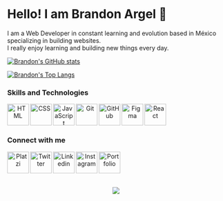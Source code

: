 <h1>Hello! I am Brandon Argel 🚀</h1>

<p>I am a Web Developer in constant learning and evolution based in México specializing in building websites.<br /> I really enjoy learning and building new things every day.</p>

[![Brandon's GitHub stats](https://github-readme-stats.vercel.app/api?username=BrandonArgel&count_private=true&show_icons=true&title_color=16ffe2&icon_color=16ffe2&text_color=ffffff&bg_color=000000&border_radius=10&hide_border=true)](https://github.com/anuraghazra/github-readme-stats)

[![Brandon's Top Langs](https://github-readme-stats.vercel.app/api/top-langs/?username=BrandonArgel&layout=compact&title_color=16ffe2&icon_color=16ffe2&text_color=ffffff&bg_color=000000&border_radius=10&hide_border=true)](https://github.com/anuraghazra/github-readme-stats)

<h3>Skills and Technologies</h3>

<p align="center">
<img align="left" alt="HTML" title="HTML" height="50px" src="https://firebasestorage.googleapis.com/v0/b/personal-project-brandon.appspot.com/o/svg%2Fhtml.svg?alt=media&token=087ea885-9aac-4f17-a0e8-b0a62bc94f09" /><img align="left" alt="CSS" title="CSS" height="50px" src="https://firebasestorage.googleapis.com/v0/b/personal-project-brandon.appspot.com/o/svg%2Fcss.svg?alt=media&token=60ddd5f7-0337-4614-98f5-8db57e0bb40e" /><img align="left" alt="JavaScript" title="JavaScript" height="50px" src="https://firebasestorage.googleapis.com/v0/b/personal-project-brandon.appspot.com/o/svg%2Fjs.svg?alt=media&token=795b63ae-189b-46eb-a096-0abdf13c98f3" /><img align="left" alt="Git" title="Git" height="50px" src="https://firebasestorage.googleapis.com/v0/b/personal-project-brandon.appspot.com/o/svg%2Fgit.svg?alt=media&token=b826631b-88d7-45eb-87c6-d262b89f786f" /><img align="left" alt="GitHub" title="GitHub" height="50px" src="https://firebasestorage.googleapis.com/v0/b/personal-project-brandon.appspot.com/o/svg%2Fgithub.svg?alt=media&token=42c18610-a4ba-40d8-8436-9f32e1505c98" /><img align="left" alt="Figma" title="Figma" height="50px" src="https://firebasestorage.googleapis.com/v0/b/personal-project-brandon.appspot.com/o/svg%2FFigma.svg?alt=media&token=2f7c1b5d-33a4-48d7-9856-040cc175989d" /><img align="left" alt="React" title="React" height="50px" src="https://firebasestorage.googleapis.com/v0/b/personal-project-brandon.appspot.com/o/svg%2Freact.svg?alt=media&token=3638d1c2-7e83-4edd-809e-c6fcd9a687a9" /><!--<img align="left" alt="Terminal de comandos" title="Terminal de comandos" height="50px" src="https://firebasestorage.googleapis.com/v0/b/personal-project-brandon.appspot.com/o/svg%2Fterminal.svg?alt=media&token=e443153d-6c1d-4c84-9267-2181bc642639" /> -->
</p>
</br></br></br>
<!-- Nav -->
<h3>Connect with me</h3>
<p align="center">
<a href="https://platzi.com/p/BrandArgel/" target="_blank"><img height="50" alt="Platzi" title="Platzi" align="left" src="https://firebasestorage.googleapis.com/v0/b/personal-project-brandon.appspot.com/o/svg%2Fplatzi.svg?alt=media&token=54945839-1dcc-48b5-9af7-3fb83445d9b1" /></a><a href="https://twitter.com/BrandonArgelVD" target="_blank"><img height="50" alt="Twitter" title="Twitter" align="left" src="https://firebasestorage.googleapis.com/v0/b/personal-project-brandon.appspot.com/o/svg%2Ftwitter.svg?alt=media&token=8b2470e4-ec9f-4491-b760-2ad8c22a3f32" /></a><a href="https://www.linkedin.com/in/brandargel/" target="_blank"><img height="50" alt="Linkedin" title="Linkedin" align="left" src="https://firebasestorage.googleapis.com/v0/b/personal-project-brandon.appspot.com/o/svg%2Flinkedin.svg?alt=media&token=c0b23b31-dd76-4e9c-87db-3480b13d4c4c" /></a><a href="https://brandonargel.github.io/" target="_blank"><img height="50" alt="Instagram" title="Instagram" align="left" src="https://firebasestorage.googleapis.com/v0/b/personal-project-brandon.appspot.com/o/svg%2Finstagram.svg?alt=media&token=07765296-feb4-461e-9ce0-ca89562bb616" /></a><a href="https://brandonargel.me" target="_blank"><img height="50" alt="Portfolio" title="Portfolio" align="left" src="https://firebasestorage.googleapis.com/v0/b/personal-project-brandon.appspot.com/o/svg%2Flogo.svg?alt=media&token=09e59762-aa3d-4c17-855e-eb7a3be7758f" /></a>
</p>
</br></br></br></br>
<p align="center">
  <img align="" src="https://visitor-badge.laobi.icu/badge?page_id=BrandonArgel.BrandonArgel" />
</p>
